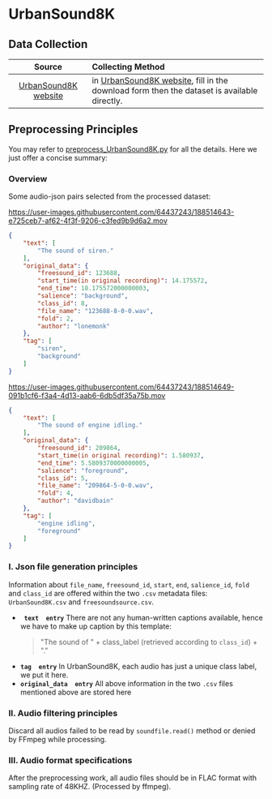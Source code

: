 
# UrbanSound8K 
## Data Collection

|Source|Collecting Method|
|:---------:|:--------|
| [UrbanSound8K website](https://urbansounddataset.weebly.com/urbansound8k.html)  |in [UrbanSound8K website](https://urbansounddataset.weebly.com/urbansound8k.html), fill in the download form then the dataset is available directly.|

## Preprocessing Principles
You may refer to [preprocess_UrbanSound8K.py](https://github.com/LAION-AI/audio-dataset/blob/main/data_preprocess/preprocess_UrbanSound8K.py) for all the details. Here we just offer a concise summary:
### Overview
Some audio-json pairs selected from the processed dataset:



https://user-images.githubusercontent.com/64437243/188514643-e725ceb7-af62-4f3f-9206-c3fed9b9d6a2.mov


      
```json
{
    "text": [
        "The sound of siren."
    ],
    "original_data": {
        "freesound_id": 123688,
        "start_time(in original recording)": 14.175572,
        "end_time": 18.175572000000003,
        "salience": "background",
        "class_id": 8,
        "file_name": "123688-8-0-0.wav",
        "fold": 2,
        "author": "lonemonk"
    },
    "tag": [
        "siren",
        "background"
    ]
}
```

      
      


https://user-images.githubusercontent.com/64437243/188514649-091b1cf6-f3a4-4d13-aab6-6db5df35a75b.mov





```json
{
    "text": [
        "The sound of engine idling."
    ],
    "original_data": {
        "freesound_id": 209864,
        "start_time(in original recording)": 1.580937,
        "end_time": 5.5809370000000005,
        "salience": "foreground",
        "class_id": 5,
        "file_name": "209864-5-0-0.wav",
        "fold": 4,
        "author": "davidbain"
    },
    "tag": [
        "engine idling",
        "foreground"
    ]
}
```







### I. Json file generation principles 
 
 Information about  `file_name`, `freesound_id`, `start`, `end`, `salience_id`, `fold` and `class_id` are offered within the two `.csv` metadata files: `UrbanSound8K.csv` and `freesoundsource.csv`.  
-  **` text  entry`**  There are not any human-written captions available, hence we have to make up caption by this template: 
    > "The sound of " + class_label (retrieved according to `class_id`) + "."    
- **`tag  entry`** In UrbanSound8K, each audio has just a unique class label, we put it here.
- **`original_data  entry`** All above information in the two `.csv` files mentioned above are stored here
### II. Audio filtering principles
Discard all audios failed to be read by `soundfile.read()` method or denied by FFmpeg while processing.
### III. Audio format specifications
After the preprocessing work, all audio files should be in FLAC format with sampling rate of 48KHZ. (Processed by ffmpeg).
